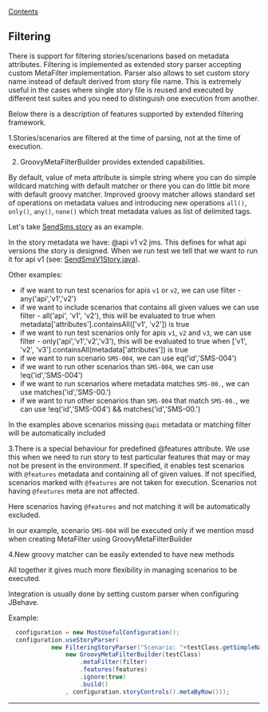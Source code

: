 [Contents](../README.md)

## Filtering
There is support for filtering stories/scenarions based on metadata attributes. Filtering is implemented as extended story parser accepting custom MetaFilter implementation.
Parser also allows to set custom story name instead of default derived from story file name. This is extremely useful in the cases where single story file is reused and executed by different test suites and you need to distinguish one execution from another.

Below there is a description of features supported by extended filtering framework.
      
1.Stories/scenarios are filtered at the time of parsing, not at the time of execution. 
      
2. GroovyMetaFilterBuilder provides extended capabilities.

By default, value of meta attribute is simple string where you can do simple wildcard matching with default matcher or there you can do little bit more with default groovy matcher.
Improved groovy matcher allows standard set of operations on metadata values and introducing new operations `all()`, `only()`, `any()`, `none()` which treat metadata values as list of delimited tags. 
      
Let's take [SendSms.story](examples/SendSms.story) as an example.
      
In the story metadata we have: @api v1 v2 jms. This defines for what api versions the story is designed. When we run test we tell that we want to run it for api v1 (see: [SendSmsV1Story.java](examples/SendSmsV1Story.java)). 
      
Other examples:
      
- if we want to run test scenarios for apis `v1` or `v2`, we can use filter - any('api','v1','v2')
- if we want to include scenarios that contains all given values we can use filter - all('api', 'v1', 'v2'), this will be evaluated to true when metadata['attributes'].containsAll(['v1', 'v2']) is true
- if we want to run test scenarios only for apis `v1`, `v2` and `v3`, we can use filter - only('api','v1','v2','v3'), this will be evaluated to true when ['v1', 'v2', 'v3'].containsAll(metadata['attributes']) is true
- if we want to run scenario `SMS-004`, we can use eq('id','SMS-004')
- if we want to run other scenarios than `SMS-004`, we can use !eq('id','SMS-004')
- if we want to run scenarios where metadata matches `SMS-00.`, we can use matches('id','SMS-00.')
- if we want to run other scenarios than `SMS-004` that match `SMS-00.`, we can use !eq('id','SMS-004') && matches('id','SMS-00.')
     
In the examples above scenarios missing `@api` metadata or matching filter will be automatically included  
      
3.There is a special behaviour for predefined @features attribute. We use this when we need to run story to test particular features that may or may not be present in the environment. If specified, it enables test scenarios with `@features` metadata and containing all of given values. If not specified, scenarios marked with `@features` are not taken for execution. Scenarios not having `@features` meta are not affected.
      
Here scenarios having `@features` and not matching it will be automatically excluded.
      
In our example, scenario `SMS-004` will be executed only if we mention mssd when creating MetaFilter using GroovyMetaFilterBuilder
      
4.New groovy matcher can be easily extended to have new methods
      
All together it gives much more flexibility in managing scenarios to be executed.

Integration is usually done by setting custom parser when configuring JBehave.

Example:

```java
  configuration = new MostUsefulConfiguration();
  configuration.useStoryParser(
            new FilteringStoryParser("Scenario: "+testClass.getSimpleName(),
                new GroovyMetaFilterBuilder(testClass)
                    .metaFilter(filter)
                    .features(features)
                    .ignore(true)
                    .build()
                , configuration.storyControls().metaByRow()));

```   

---

